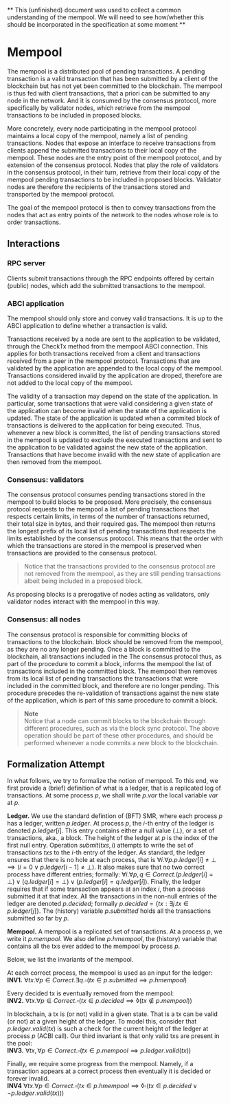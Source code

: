 ** This (unfinished) document was used to collect a common understanding of the mempool. We will need to see how/whether this should be incorporated in the specification at some moment **

# Mempool

The mempool is a distributed pool of pending transactions.
A pending transaction is a valid transaction that has been submitted by a
client of the blockchain but has not yet been committed to the blockchain.
The mempool is thus fed with client transactions,
that a priori can be submitted to any node in the network.
And it is consumed by the consensus protocol, more specifically by validator nodes,
which retrieve from the mempool transactions to be included in proposed blocks.

More concretely, every node participating in the mempool protocol maintains a
local copy of the mempool, namely a list of pending transactions.
Nodes that expose an interface to receive transactions from clients
append the submitted transactions to their local copy of the mempool.
These nodes are the entry point of the mempool protocol,
and by extension of the consensus protocol.
Nodes that play the role of validators in the consensus protocol,
in their turn, retrieve from their local copy of the mempool
pending transactions to be included in proposed blocks.
Validator nodes are therefore the recipients of the transactions stored and
transported by the mempool protocol.

The goal of the mempool protocol is then to convey transactions
from the nodes that act as entry points of the network
to the nodes whose role is to order transactions.

## Interactions

### RPC server

Clients submit transactions through the RPC endpoints offered by certain
(public) nodes, which add the submitted transactions to the mempool.

### ABCI application

The mempool should only store and convey valid transactions.
It is up to the ABCI application to define whether a transaction is valid.

Transactions received by a node are sent to the application to be validated,
through the CheckTx method from the mempool ABCI connection.
This applies for both transactions received from a client and transactions
received from a peer in the mempool protocol.
Transactions that are validated by the application are appended to the local
copy of the mempool.
Transactions considered invalid by the application are droped, therefore are
not added to the local copy of the mempool.

The validity of a transaction may depend on the state of the application.
In particular, some transactions that were valid considering a given state of
the application can become invalid when the state of the application is updated.
The state of the application is updated when a commited block of transactions
is delivered to the application for being executed.
Thus, whenever a new block is committed, the list of pending transactions
stored in the mempool is updated to exclude the executed transactions and
 sent to the application to be validated against the
new state of the application.
Transactions that have become invalid with the new state of application are
then removed from the mempool.

### Consensus: validators

The consensus protocol consumes pending transactions stored in the mempool to
build blocks to be proposed.
More precisely, the consensus protocol requests to the mempool a list of
pending transactions that respects certain limits, in terms of the number of
transactions returned, their total size in bytes, and their required gas.
The mempool then returns the longest prefix of its local list of pending
transactions that respects the limits established by the consensus protocol.
This means that the order with which the transactions are stored in the mempool
is preserved when transactions are provided to the consensus protocol.

> Notice that the transactions provided to the consensus protocol are not
> removed from the mempool, as they are still pending transactions albeit being
> included in a proposed block.

As proposing blocks is a prerogative of nodes acting as validators,
only validator nodes interact with the mempool in this way.

### Consensus: all nodes

The consensus protocol is responsible for committing blocks of transactions to
the blockchain.
block should be removed from the mempool, as they are no any longer pending.
Once a block is committed to the blockchain, all transactions included in the
The consensus protocol thus, as part of the procedure to commit a block,
informs the mempool the list of transactions included in the committed block.
The mempool then removes from its local list of pending transactions the
transactions that were included in the committed block, and therefore are no
longer pending.
This procedure precedes the re-validation of transactions against the new state
of the application, which is part of this same procedure to commit a block.

> **Note**    
> Notice that a node can commit blocks to the blockchain through different
> procedures, such as via the block sync protocol.
> The above operation should be part of these other procedures, and should be
> performed whenever a node commits a new block to the blockchain.

## Formalization Attempt

In what follows, we try to formalize the notion of mempool.
To this end, we first provide a (brief) definition of what is a ledger, that is a replicated log of transactions.
At some process $p$, we shall write $p.var$ the local variable $var$ at $p$.

**Ledger.**
We use the standard defintion of (BFT) SMR, where each process $p$ has a ledger, written $p.ledger$.
At process $p$, the $i$-th entry of the ledger is denoted $p.ledger[i]$.
This entry contains either a null value ($\bot$), or a set of transactions, aka., a block.
The height of the ledger at $p$ is the index of the first null entry.
Operation $submit(txs, i)$ attempts to write the set of transactions $txs$ to the $i$-th entry of the ledger.
As standard, the ledger ensures that there is no hole at each process,
that is  $\forall i. \forall p. p.ledger[i] \neq \bot \implies (i=0 \vee p.ledger[i-1] \neq \bot)$.
It also makes sure that no two correct process have different entries;
formally: $\forall i. \forall p,q \in Correct. (p.ledger[i] = \bot) \vee (q.ledger[i] = \bot) \vee (p.ledger[i] = q.ledger[i])$.
Finally, the ledger requires that if some transaction appears at an index $i$, then a process submitted it at that index.
All the transactions in the non-null entries of the ledger are denoted $p.decided$; 
formally $p.decided = \{ tx : \exists j. tx \in p.ledger[j] \}$.
The (history) variable $p.submitted$ holds all the transactions submitted so far by $p$.


**Mempool.**
A mempool is a replicated set of transactions.
At a process $p$, we write it $p.mempool$.
We also define $p.hmempool$, the (history) variable that contains all the txs ever added to the mempool by process $p$.

Below, we list the invariants of the mempool.

At each correct process, the mempool is used as an input for the ledger:  
**INV1.** $\forall tx. \forall p \in Correct. \exists q. \square(tx \in p.submitted \implies p.hmempool)$

Every decided tx is eventually removed from the mempool:  
**INV2.** $\forall tx. \forall p \in Correct. \square(tx \in p.decided \implies \lozenge (tx \notin p.mempool))$

In blockchain, a tx is (or not) valid in a given state.
That is a tx can be valid (or not) at a given height of the ledger.
To model this, consider that $p.ledger.valid(tx)$ is such a check for the current height of the ledger at process $p$ (ACBI call).
Our third invariant is that only valid txs are present in the pool:  
**INV3.** $\forall tx, \forall p \in Correct. \square(tx \in p.mempool \implies p.ledger.valid(tx))$

Finally, we require some progress from the mempool.
Namely, if a transaction appears at a correct process then eventually it is decided or forever invalid.  
**INV4** $\forall tx. \forall p \in Correct. \square(tx \in p.hmempool \implies \lozenge\square(tx \in p.decided \vee \neg p.ledger.valid(tx)))$
